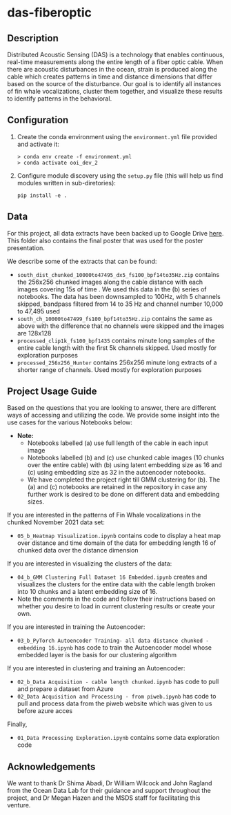 # das-fiberoptic

## Description

Distributed Acoustic Sensing (DAS) is a technology that enables continuous, real-time measurements along the entire length of a fiber optic cable. When there are acoustic disturbances in the ocean, strain is produced along the cable which creates patterns in time and distance dimensions that differ based on the source of the disturbance. Our goal is to identify all instances of fin whale vocalizations, cluster them together, and visualize these results to identify patterns in the behavioral.

## Configuration

1. Create the conda environment using the `environment.yml` file provided and activate it:

   ```{bash}
   > conda env create -f environment.yml
   > conda activate ooi_dev_2

   ```

2. Configure module discovery using the `setup.py` file (this will help us find modules written in sub-diretories):

   ```{bash}
   pip install -e .
   ```

## Data

For this project, all data extracts have been backed up to Google Drive [here](https://drive.google.com/drive/folders/1W_NFEwdf4rf5sju6PIvDdZYjCBmsGh7N?usp=sharing). This folder also contains the final poster that was used for the poster presentation.

We describe some of the extracts that can be found:

- `south_dist_chunked_10000to47495_dx5_fs100_bpf14to35Hz.zip` contains the 256x256 chunked images along the cable distance with each images covering 15s of time . We used this data in the (b) series of notebooks. The data has been downsampled to 100Hz, with 5 channels skipped, bandpass filtered from 14 to 35 Hz and channel number 10,000 to 47,495 used
- `south_ch_10000to47499_fs100_bpf14to35Hz.zip` contains the same as above with the difference that no channels were skipped and the images are 128x128
- `processed_clip1k_fs100_bpf1435` contains minute long samples of the entire cable length with the first 5k channels skipped. Used mostly for exploration purposes
- `processed_256x256_Hunter` contains 256x256 minute long extracts of a shorter range of channels. Used mostly for exploration purposes

## Project Usage Guide

Based on the questions that you are looking to answer, there are different ways of accessing and utilizing the code. We provide some insight into the use cases for the various Notebooks below:

- **Note:**
  - Notebooks labelled (a) use full length of the cable in each input image
  - Notebooks labelled (b) and (c) use chunked cable images (10 chunks over the entire cable) with (b) using latent embedding size as 16 and (c) using embedding size as 32 in the autoencoder notebooks.
  - We have completed the project right till GMM clustering for (b). The (a) and (c) notebooks are retained in the repository in case any further work is desired to be done on different data and embedding sizes.

If you are interested in the patterns of Fin Whale vocalizations in the chunked November 2021 data set:

- `05_b_Heatmap Visualization.ipynb` contains code to display a heat map over distance and time domain of the data for embedding length 16 of chunked data over the distance dimension

If you are interested in visualizing the clusters of the data:

- `04_b_GMM Clustering Full Dataset 16 Embedded.ipynb` creates and visualizes the clusters for the entire data with the cable length broken into 10 chunks and a latent embedding size of 16.
- Note the comments in the code and follow their instructions based on whether you desire to load in current clustering results or create your own.

 If you are interested in training the Autoencoder:

- `03_b_PyTorch Autoencoder Training- all data distance chunked - embedding 16.ipynb` has code to train the Autoencoder model whose embedded layer is the basis for our clustering algorithm

 If you are interested in clustering and training an Autoencoder:

- `02_b_Data Acquisition - cable length chunked.ipynb` has code to pull and prepare a dataset from Azure
- `02_Data Acquisition and Processing - from piweb.ipynb` has code to pull and process data from the piweb website which was given to us before azure acces

 Finally,

- `01_Data Processing Exploration.ipynb` contains some data exploration code

## Acknowledgements

We want to thank Dr Shima Abadi, Dr William Wilcock and John Ragland from the Ocean Data Lab for their guidance and support throughout the project, and Dr Megan Hazen and the MSDS staff for facilitating this venture.
